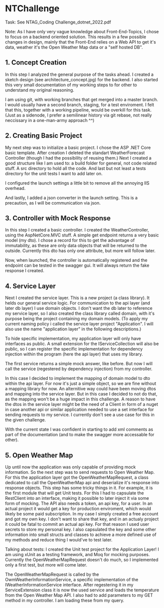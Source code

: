 # NTChallenge

Task: See NTAG_Coding Challenge_dotnet_2022.pdf

Note: As I have only very vague knowledge about Front-End-Topics, I chose to focus on a backend oriented solution.
This results in a few possible changes in design, mainly that the Front-End relies on a Web API to get it's data,
weather it's the Open Weather Map data or a "self hosted DB".

## 1. Concept Creation

In this step I analyzed the general purpose of the tasks ahead. I created a sketch design (see architecture_concept.jpg) for the backend.
I also started this very small documentation of my working steps to for other to understand my original reasoning.

I am using git, with working branches that get merged into a master branch. I would usually have a second branch, staging, for a test enviroment.
I felt that this, together with a working pipeline, would be overkill for this task. (Just as a sidenode, I prefer a semilinear history via git rebase, not really neccissary in a one-man-army approach ^^)

## 2. Creating Basic Project

My next step was to initialize a basic project. I chose the ASP .NET Core basic template. After creation I deleted the standart WeatherForecast Controller (though I had the possibility of reusing them.)
Next I created a good structure like I am used to: a build folder for general, not code related stuff. A src directory to hold all the code. And last but not least a tests directory for the unit tests I want to add later on.

I configured the launch settings a little bit to remove all the annoying IIS overhead.

And lastly, I added a json converter in the launch setting. This is a precaution, as I will be communication via json.

## 3. Controller with Mock Response

In this step I created a basic controller.
I created the WeatherController, using the AspNetCore.MVC stuff. A simple get endpoint returns a very basic model (my dto). I chose a record for this to get the advantage of immutability, as these are only data objects that will be returned to the outside.
Currently this dto has only one attribute, but more will follow later.

Now, when launched, the controller is automatically registered and the endpoint can be tested in the swagger gui. It will always return the fake response I created.

## 4. Service Layer

Next I created the service layer. This is a new project (a class library). It helds our general service logic. For communication to the api layer (and later db layer) I use domain objects.
I don't want the db later to reference my service layer, so I also created the class library called domain, with it's purpose being the project containing my domain models.
(To apply my current naming policy i called the service layer project "Application". I will also use the name "application layer" in the following descriptions.)

To hide specific implementation, my application layer will only have interfaces as public. A small extension for the IServiceCollection will also be public, so I can register the specific implementation for dependency injection within the program (here the api layer) that uses my library.

The first service returns a simple mock answer, like before. But now I will call the service (regestered by dependency injection) from my controller.

In this case I decided to implement the mapping of domain model to dto within the api layer. For now it's just a simple object, so we are fine without a mapping library for now.
An alternitive way could have been moving dtos and mapping into the service layer. But in this case I decided to not do that, as the mapping won't be a huge impact in this challenge. A reason to have the dtos in the service layer might be the need of a Client in form of a nuget in case another api or similar application needed to use a set interface for sending requests to my service. I currently don't see a use case for this in the given challenge.

With the current state I was confident in starting to add xml comments as part of the documentation (and to make the swagger more accessable for other).

## 5. Open Weather Map

Up until now the application was only capable of providing mock information. So the next step was to send requests to Open Weather Map.
For this the application layer got the OpenWeatherMapRequest, a class dedicated to call the OpenWeatherMap api and deserialize it's response into response objects.
This step has some tricky things in it. For example, it is the first module that will get Unit tests. For this I had to capsulate the RestClient into an interface, making it possible to later inject it via some form of mocking.
The API also needs a token, an api key, for a user. In an actual project it would get a key for production enviroment, which would likely be some paid subscription. In my case I simply created a free account and got my own key.
I don't want to share that key, and in an actualy project it could be fatal to commit an actual api key. For that reason I used user secrets to store my personal key.
I also capsulated the key and some other information into small structs and classes to achieve a more defined use of my methods and reduce thing I would've to test later.

Talking about tests: I created the Unit test project for the Application Layer! I am using xUnit as a testing framework, and Moq for mocking purposes.
Currently the OpenWeatherMapRequest doesn't do much, so I implemented only a first test, but more will come later.

The OpenWeatherMapRequest is called by the OwmWeatherInformationService, a specific implementation of the IWeatherInformationService interface. After regestering it in my ServiceExtension class it is now the used service and loads the temperature from the Open Weather Map API.
I also had to add parameters to my GET method in my controller. I am loading these from my query.